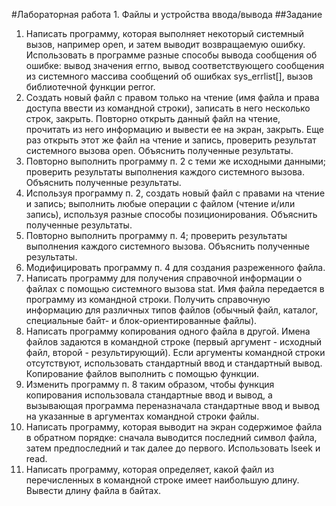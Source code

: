 #Лабораторная работа 1. Файлы и устройства ввода/вывода
##Задание
1. Написать программу, которая выполняет некоторый системный вызов, например open,
 и затем выводит возвращаемую ошибку. Использовать в программе разные способы вывода 
 сообщения об ошибке: вывод значения errno, вывод соответствующего сообщения из 
 системного массива сообщений об ошибках sys_errlist[], вызов библиотечной функции perror.
2. Создать новый файл с правом только на чтение (имя файла и права доступа ввести 
из командной строки), записать в него несколько строк, закрыть. Повторно открыть 
данный файл на чтение, прочитать из него информацию и вывести ее на экран, закрыть.
Еще раз открыть этот же файл на чтение и запись, проверить результат системного 
вызова open. Объяснить полученные результаты.
3. Повторно выполнить программу п. 2 с теми же исходными данными; проверить
 результаты выполнения каждого системного вызова. Объяснить полученные результаты.
4. Используя программу п. 2, создать новый файл с правами на чтение и запись;
 выполнить любые операции с файлом (чтение и/или запись), используя разные 
 способы позиционирования. Объяснить полученные результаты.
5. Повторно выполнить программу п. 4; проверить результаты выполнения каждого
 системного вызова. Объяснить полученные результаты.
6. Модифицировать программу п. 4 для создания разреженного файла.
7. Написать программу для получения справочной информации о файлах с помощью 
системного вызова stat. Имя файла передается в программу из командной строки.
 Получить справочную информацию для различных типов файлов (обычный файл, каталог, 
 специальные байт- и блок-ориентированные файлы).
8. Написать программу копирования одного файла в другой. Имена файлов задаются 
в командной строке (первый аргумент - исходный файл, второй - результирующий).
 Если аргументы командной строки отсутствуют, использовать стандартный ввод и 
стандартный вывод. Копирование файлов выполнить с помощью функции.
9. Изменить программу п. 8 таким образом, чтобы функция копирования
использовала стандартные ввод и вывод, а вызывающая программа переназначала 
стандартные ввод и вывод на указанные в аргументах командной строки файлы.
10. Написать программу, которая выводит на экран содержимое файла в обратном 
порядке: сначала выводится последний символ файла, затем предпоследний и так 
далее до первого. Использовать lseek и read.
11. Написать программу, которая определяет, какой файл из перечисленных в 
командной строке имеет наибольшую длину. Вывести длину файла в байтах.